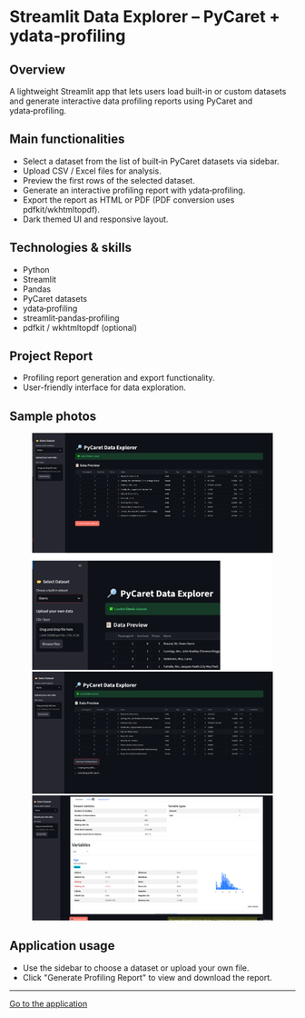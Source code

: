 # Streamlit Data Explorer – PyCaret + ydata‑profiling

## Overview
A lightweight Streamlit app that lets users load built-in or custom datasets and generate interactive data profiling reports using PyCaret and ydata‑profiling.

<!-- ## Project architecture
    in Excalidraw -->

## Main functionalities
- Select a dataset from the list of built‑in PyCaret datasets via sidebar.
- Upload CSV / Excel files for analysis.
- Preview the first rows of the selected dataset.
- Generate an interactive profiling report with ydata‑profiling.
- Export the report as HTML or PDF (PDF conversion uses pdfkit/wkhtmltopdf).
- Dark themed UI and responsive layout.

## Technologies & skills
- Python
- Streamlit
- Pandas
- PyCaret datasets
- ydata‑profiling
- streamlit‑pandas‑profiling
- pdfkit / wkhtmltopdf (optional)

## Project Report
- Profiling report generation and export functionality.
- User-friendly interface for data exploration.

## Sample photos

<figure>
    <img src="../images/ydata1.png" alt="<figcaption>Pic_name</figcaption>" width="600">
<!-- <figcaption>Pic_name</figcaption> -->
    <img src="../images/ydata2.png" alt="<figcaption>Pic_name2</figcaption>" width="600">
<!-- <figcaption>Pic_name2</figcaption> -->
    <img src="../images/ydata3.png" alt="<figcaption>Pic_name3</figcaption>" width="600">
<!-- <figcaption>Pic_name3</figcaption> -->
    <img src="../images/ydata4.png" alt="<figcaption>Pic_name4</figcaption>" width="600">
<!-- <figcaption>Pic_name5</figcaption> -->
</figure>

## Application usage
<!-- - Run the app locally with `streamlit run app.py`. -->
- Use the sidebar to choose a dataset or upload your own file.
- Click "Generate Profiling Report" to view and download the report.

---
<a class="md-button md-button--primary" href="https://dataexplorer-pycaret.streamlit.app/" target="_blank">Go to the application</a>
